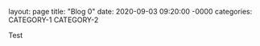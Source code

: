 layout: page
title: "Blog 0"
date: 2020-09-03 09:20:00 -0000
categories: CATEGORY-1 CATEGORY-2

Test
